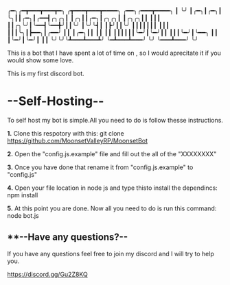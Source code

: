 ╭━╮╭━┳━━━┳━━━┳━╮ ╭┳━━━┳━━━┳━━━━╮  ╭━━╮╭━━━┳━━━━╮
┃ ╰╯ ┃╭━╮┃╭━╮┃ ╰╮┃┃╭━╮┃╭━━┫╭╮╭╮┃  ┃╭╮┃┃╭━╮┃╭╮╭╮┃
┃╭╮╭╮┃┃ ┃┃┃ ┃┃╭╮╰╯┃╰━━┫╰━━╋╯┃┃╰╯  ┃╰╯╰┫┃ ┃┣╯┃┃╰╯
┃┃┃┃┃┃┃ ┃┃┃ ┃┃┃╰╮┃┣━━╮┃╭━━╯ ┃┃    ┃╭━╮┃┃ ┃┃ ┃┃
┃┃┃┃┃┃╰━╯┃╰━╯┃┃ ┃┃┃╰━╯┃╰━━╮ ┃┃    ┃╰━╯┃╰━╯┃ ┃┃
╰╯╰╯╰┻━━━┻━━━┻╯ ╰━┻━━━┻━━━╯ ╰╯    ╰━━━┻━━━╯ ╰╯

This is a bot that I have spent a lot of time on , so I would aprecitate it if you would show some love.

This is my first discord bot.

# --Self-Hosting--
To self host my bot is simple.All you need to do is follow thesse instructions.

**1.** Clone  this respotory with this: git clone https://github.com/MoonsetValleyRP/MoonsetBot

**2.** Open the "config.js.example" file and fill out the all of the "XXXXXXXX"

**3.** Once you have done that rename it from "config.js.example" to "config.js"

**4.** Open your file location in node js and type thisto install the dependincs: npm install

**5.** At this point you are done. Now all you need to do is run this command: node bot.js

## **--Have any questions?--

If you have any questions feel free to join my discord and I will try to help you.

https://discord.gg/Gu2Z8KQ
